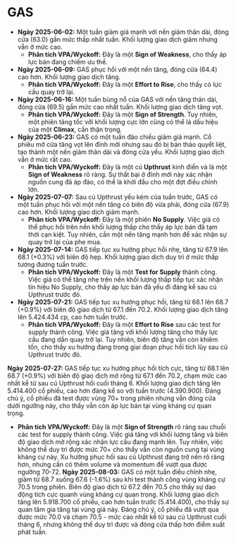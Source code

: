 # GAS

- **Ngày 2025-06-02:** Một tuần giảm giá mạnh với nến giảm thân dài, đóng cửa (63.0) gần mức thấp nhất tuần. Khối lượng giao dịch giảm nhưng vẫn ở mức cao.
    - **Phân tích VPA/Wyckoff:** Đây là một **Sign of Weakness**, cho thấy áp lực bán đang chiếm ưu thế.
- **Ngày 2025-06-09:** GAS phục hồi với một nến tăng, đóng cửa (64.4) cao hơn. Khối lượng giao dịch tăng.
    - **Phân tích VPA/Wyckoff:** Đây là một **Effort to Rise**, cho thấy có lực cầu quay trở lại.
- **Ngày 2025-06-16:** Một tuần bùng nổ của GAS với nến tăng thân dài, đóng cửa (69.5) gần mức cao nhất tuần. Khối lượng giao dịch tăng vọt.
    - **Phân tích VPA/Wyckoff:** Đây là một **Sign of Strength**. Tuy nhiên, một phiên tăng tốc với khối lượng cực lớn cũng có thể là dấu hiệu của một **Climax**, cần thận trọng.
- **Ngày 2025-06-23:** GAS có một tuần đảo chiều giảm giá mạnh. Cổ phiếu mở cửa tăng vọt lên đỉnh mới nhưng sau đó bị bán tháo quyết liệt, tạo thành một nến giảm thân dài và đóng cửa yếu. Khối lượng giao dịch vẫn ở mức rất cao.
    - **Phân tích VPA/Wyckoff:** Đây là một cú **Upthrust** kinh điển và là một **Sign of Weakness** rõ ràng. Sự thất bại ở đỉnh mới này xác nhận nguồn cung đã áp đảo, có thể là khởi đầu cho một đợt điều chỉnh lớn.
- **Ngày 2025-07-07:** Sau cú Upthrust yếu kém của tuần trước, GAS có một tuần phục hồi với một nến tăng có biên độ vừa phải, đóng cửa (67.9) cao hơn. Khối lượng giao dịch giảm mạnh.
    - **Phân tích VPA/Wyckoff:** Đây là một phiên **No Supply**. Việc giá có thể phục hồi trên nền khối lượng thấp cho thấy áp lực bán đã tạm thời cạn kiệt. Tuy nhiên, cần một nến tăng mạnh hơn để xác nhận sự quay trở lại của phe mua.
- **Ngày 2025-07-14:** GAS tiếp tục xu hướng phục hồi nhẹ, tăng từ 67.9 lên 68.1 (+0.3%) với biên độ hẹp. Khối lượng giao dịch duy trì ở mức thấp tương đương tuần trước.
    - **Phân tích VPA/Wyckoff:** Đây là một **Test for Supply** thành công. Việc giá có thể tăng nhẹ trên nền khối lượng thấp tiếp tục xác nhận tín hiệu No Supply, cho thấy áp lực bán đã yếu đi đáng kể sau cú Upthrust trước đó.
- **Ngày 2025-07-21:** GAS tiếp tục xu hướng phục hồi, tăng từ 68.1 lên 68.7 (+0.9%) với biên độ giao dịch từ 67.1 đến 70.2. Khối lượng giao dịch tăng lên 5.424.434 cp, cao hơn tuần trước.
    - **Phân tích VPA/Wyckoff:** Đây là một **Effort to Rise** sau các test for supply thành công. Việc giá tăng với khối lượng tăng cho thấy lực cầu đang dần quay trở lại. Tuy nhiên, biên độ tăng vẫn còn khiêm tốn, cho thấy xu hướng đang trong giai đoạn phục hồi tích lũy sau cú Upthrust trước đó.


**Ngày 2025-07-27:** GAS tiếp tục xu hướng phục hồi tích cực, tăng từ 68.1 lên 68.7 (+0.9%) với biên độ giao dịch mở rộng từ 67.1 đến 70.2, chạm mức cao nhất kể từ sau cú Upthrust hồi cuối tháng 6. Khối lượng giao dịch tăng lên 5.414.400 cổ phiếu, cao hơn đáng kể so với tuần trước (4.390.900). Đáng chú ý, cổ phiếu đã test được vùng 70+ trong phiên nhưng vẫn đóng cửa dưới ngưỡng này, cho thấy vẫn còn áp lực bán tại vùng kháng cự quan trọng.
- **Phân tích VPA/Wyckoff:** Đây là một **Sign of Strength** rõ ràng sau chuỗi các test for supply thành công. Việc giá tăng với khối lượng tăng và biên độ giao dịch mở rộng xác nhận lực cầu đang mạnh lên. Tuy nhiên, việc không thể duy trì được mức 70+ cho thấy vẫn còn nguồn cung tại vùng kháng cự này. Xu hướng phục hồi sau cú Upthrust đang trở nên rõ ràng hơn, nhưng cần có thêm volume và momentum để vượt qua được ngưỡng 70-72.
**Ngày 2025-08-03:** GAS có một tuần điều chỉnh nhẹ, giảm từ 68.7 xuống 67.6 (-1.6%) sau khi test thành công vùng kháng cự 70.5 trong phiên. Biên độ giao dịch từ 67.2 đến 70.5 cho thấy sự dao động tích cực quanh vùng kháng cự quan trọng. Khối lượng giao dịch tăng lên 5.918.700 cổ phiếu, cao hơn tuần trước (5.414.400), cho thấy sự quan tâm gia tăng tại vùng giá này. Đáng chú ý, cổ phiếu đã vượt qua được mức 70.0 và chạm 70.5 - mức cao nhất kể từ sau cú Upthrust cuối tháng 6, nhưng không thể duy trì được và đóng cửa thấp hơn điểm xuất phát tuần.
